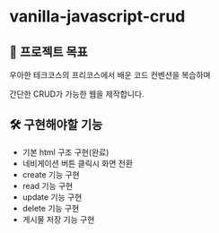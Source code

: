 # vanilla-javascript-crud

## 🎯 프로젝트 목표

우아한 테크코스의 프리코스에서 배운 코드 컨벤션을 복습하며

간단한 CRUD가 가능한 웹을 제작합니다.

## 🛠 구현해야할 기능

- 기본 html 구조 구현(완료)
- 네비게이션 버튼 클릭시 화면 전환
- create 기능 구현
- read 기능 구현
- update 기능 구현
- delete 기능 구현
- 게시물 저장 기능 구현